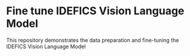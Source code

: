 # Fine tune IDEFICS Vision Language Model
This repository demonstrates the data preparation and fine-tuning the IDEFICS Vision Language Model
